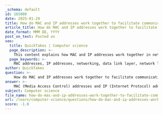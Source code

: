 ```yaml
---
_schema: default
id: 165800
date: 2025-01-29
title: How do MAC and IP addresses work together to facilitate communication within and between networks?
article_title: How do MAC and IP addresses work together to facilitate communication within and between networks?
date_format: MMM DD, YYYY
post_on_text: Posted on
seo:
  title: QuickTakes | Computer science
  page_description: >-
    This content explains how MAC and IP addresses work together in networking, detailing their roles in local and inter-network communication, the OSI model layers they operate at, and their interaction for effective data transfer.
  page_keywords: >-
    MAC addresses, IP addresses, networking, data link layer, network layer, local communication, inter-network communication, network segmentation, encapsulation, communication protocols
author: QuickTakes
question: >-
    How do MAC and IP addresses work together to facilitate communication within and between networks?
answer: >-
    MAC (Media Access Control) addresses and IP (Internet Protocol) addresses work together to facilitate communication within and between networks by serving different roles in the networking stack.\n\n### MAC Addresses\n- **Definition**: A MAC address is a 48-bit identifier assigned to a network interface card (NIC) and is typically represented as six pairs of hexadecimal digits (e.g., 2C:54:91:88:C9:E3). It is globally unique and hard-coded into the device by the manufacturer.\n- **Layer**: MAC addresses operate at the data link layer (Layer 2) of the OSI model and the first layer of the TCP/IP model.\n- **Function**: They are used for local communication within a single network segment. When devices on the same local area network (LAN) need to communicate, they use MAC addresses to ensure that data frames are delivered to the correct device.\n\n### IP Addresses\n- **Definition**: An IP address is a logical address assigned to a device on a network, which can change based on the network configuration. IPv4 addresses are 32 bits long, while IPv6 addresses are 128 bits long.\n- **Layer**: IP addresses operate at the network layer (Layer 3) of the OSI model.\n- **Function**: They are used for routing data across different networks. When data needs to be sent to a device on a different network, the IP address is used to determine the best path for the data to travel.\n\n### Interaction Between MAC and IP Addresses\n1. **Local Communication**: Within a local network, devices use MAC addresses to communicate directly. For example, when a device wants to send data to another device on the same LAN, it encapsulates the data in an Ethernet frame that includes the destination MAC address.\n\n2. **Inter-Network Communication**: When data needs to be sent to a device on a different network, the process involves both MAC and IP addresses:\n   - The sending device uses the IP address to determine the destination network and forwards the data to its default gateway (usually a router).\n   - The router uses the IP address to route the data to the appropriate network. Once the data reaches the destination network, the router uses the MAC address to deliver the data to the specific device within that network.\n\n3. **Encapsulation**: When data is sent over a network, it is encapsulated in packets. The IP layer adds the IP header, while the data link layer adds the MAC header. This layered approach ensures that data can be correctly routed and delivered.\n\n### Summary\nIn summary, MAC addresses are essential for local communication within a network, allowing devices to identify each other and facilitate reliable data transfer. IP addresses manage broader routing across multiple networks, ensuring that data can traverse different segments of the internet. This collaboration between MAC and IP addresses enables efficient and organized communication in complex networking environments.
subject: Computer science
file_name: how-do-mac-and-ip-addresses-work-together-to-facilitate-communication-within-and-between-networks.md
url: /learn/computer-science/questions/how-do-mac-and-ip-addresses-work-together-to-facilitate-communication-within-and-between-networks
score: -1.0
---
```


&nbsp;